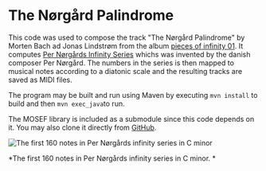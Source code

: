# The Nørgård Palindrome

This code was used to compose the track "The Nørgård Palindrome" by Morten Bach ad Jonas Lindstrøm from the album [pieces of infinity 01](https://promo.theorchard.com/0VNkK7jSZSr7CQNGq4Ny?fbclid=IwAR396l5asHEt6SK-2kbKJ5-bzyQGoTGuIGytP26PBcd9UwPyqJs48Lf92Zg). It computes [Per Nørgårds Infinity Series](https://oeis.org/A004718) whichs was invented by the danish composer Per Nørgård. The numbers in the series is then mapped to musical notes according to a diatonic scale and the resulting tracks are saved as MIDI files.

The program may be built and run using Maven by executing `mvn install` to build and then `mvn exec_java`to run.

The MOSEF library is included as a submodule since this code depends on it. You may also clone it directly from [GitHub](https://github.com/jonas-lj/MOSEF).

![The first 160 notes in Per Nørgårds infinity series in C minor](https://raw.githubusercontent.com/jonas-lj/PerNoergaard/main/noergaard3.png)

*The first 160 notes in Per Nørgårds infinity series in C minor. *
